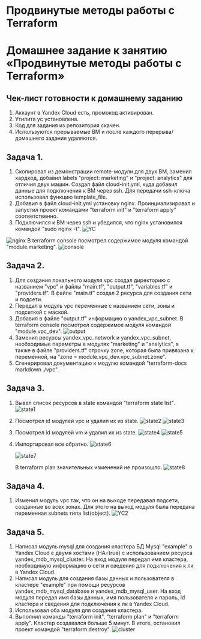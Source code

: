 # Продвинутые методы работы с Terraform
# Домашнее задание к занятию «Продвинутые методы работы с Terraform»

## Чек-лист готовности к домашнему заданию
  1. Аккаунт в Yandex Cloud есть, промокод активирован.  
  2. Утилита ус установлена.  
  3. Код для задания из репозитория скачен.
  4. Используются прерываемые ВМ и после каждого перерыва/домашнего задания удаляются.   
      
## Задача 1.
  1. Скопировал из демонстрации remote-модули для двух ВМ, заменил хардкод, добавил labels "project: marketing" и "project: analytics" для отличия двух машин. Создал файл cloud-init.yml, куда добавил данные для подключения к ВМ через ssh. Для передачи ssh-ключа использовал функцию template_file.
  2. Добавил в файл cloud-init.yml установку nginx. Проинциализировал и запустил проект командами "terraform init" и "terraform apply" соответственно.
  3. Подключился к ВМ через ssh и убедился, что nginx установился командой "sudo nginx -t".
   ![YC](https://github.com/Adel-pro/Netology/assets/116494871/ed47c4b3-af39-4cbb-879b-9bf85788fac2)

   ![nginx](https://github.com/Adel-pro/Netology/assets/116494871/c967b4da-9e8c-45f1-abaa-7f61ad9277a9)
     В terraform console посмотрел содержимое модуля командой "module.marketing".
   ![console](https://github.com/Adel-pro/Netology/assets/116494871/b9637d2e-cd72-468f-b13b-624f30e11b89)

## Задача 2.
  1. Для создания локального модуля vpc создал директорию с названием "vpc" и файлы "main.tf", "output.tf", "variables.tf" и "providers.tf". В файле "main.tf" создал 2 ресурса для создания сети и подсети.
  2. Передал в модуль vpc переменные с названием сети, зоны и подсеткой с маской.
  3. Добавил в файле "output.tf" информацию о yandex_vpc_subnet. В terraform console посмотрел содержимое модуля командой "module.vpc_dev".
     ![output](https://github.com/Adel-pro/Netology/assets/116494871/d401d12a-f1a4-4142-87e9-e1bab916b73b)
  4. Заменил ресурсы yandex_vpc_network и yandex_vpc_subnet, необходимые параметры в модулях "marketing" и "analytics", а также в файле "providers.tf" строчку zone, которая была привязана к переменной, на "zone = module.vpc_dev.vpc_subnet.zone".
  5. Сгенерировал документацию к модулю командой "terraform-docs markdown ./vpc".

## Задача 3.
  1. Вывел список ресурсов в state командой "terraform state list".
     ![state1](https://github.com/Adel-pro/Netology/assets/116494871/88d2ece6-320f-4057-80e2-8f6937b7655b)
  2. Посмотрел id модулей vpc и удалил их из state.
     ![state2](https://github.com/Adel-pro/Netology/assets/116494871/37ff7dc8-88c9-4783-b2f2-d47caec36ec0)
     ![state3](https://github.com/Adel-pro/Netology/assets/116494871/c8b2f547-ce16-4dfc-8554-ad1db612d948)
  3. Посмотрел id модулей vm и удалил их из state.
     ![state4](https://github.com/Adel-pro/Netology/assets/116494871/335823ac-ecab-473e-8145-7715218ec9fc)
     ![state5](https://github.com/Adel-pro/Netology/assets/116494871/a3df5c60-0a58-4f4d-a52f-dea3a1bfb3f2)
  4. Импортировал все обратно.
     ![state6](https://github.com/Adel-pro/Netology/assets/116494871/89b3dcb0-a2b8-4933-ad7a-f64e5b721719)

     ![state7](https://github.com/Adel-pro/Netology/assets/116494871/b12b9808-67da-495d-aa2f-993b180a643f)

     В terraform plan значительных изменений не произошло.
     ![state8](https://github.com/Adel-pro/Netology/assets/116494871/e75d676f-46a7-4487-af6f-714bec0cdcfe)

## Задача 4.
1. Изменил модуль vpc так, что он на выходе передавал подсети, созданные во всех зонах. Для этого на выход модуля была передана переменная subnets типа list(object).
   ![YC2](https://github.com/Adel-pro/Netology/assets/116494871/fc3b6dba-9771-420e-9581-f5932034a589)

## Задача 5.
1. Написал модуль mysql для создания кластера БД Mysql "example" в Yandex Cloud с двумя хостами (HA=true) с использованием ресурса yandex_mdb_mysql_cluster. На вход модуля передал имя кластера, необходимую информацию о сети и сведения для подключения к лк в Yandex Cloud.
2. Написал модуль для создания базы данных и пользователя в кластере "example" при помощи ресурсов yandex_mdb_mysql_database и yandex_mdb_mysql_user. На вход модуля передал имя базы данных, имя пользователя и пароль, id кластера и сведения для подключения к лк в Yandex Cloud.
3. Использовал оба модуля для создания кластера.
4. Выполнил команды "terraform init", "terraform plan" и "terraform apply". Кластер создавался больше 5 минут. В итоге, остановил проект командой "terraform destroy".
   ![cluster](https://github.com/Adel-pro/Netology/assets/116494871/6c5d642d-caaa-4adb-8afb-7de58ce846a3)
